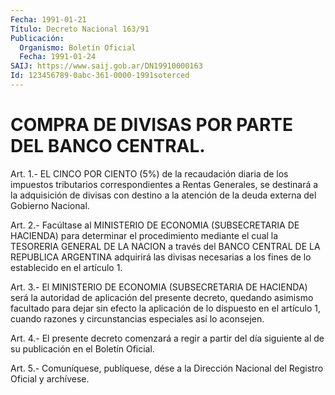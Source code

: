 ```yaml
---
Fecha: 1991-01-21
Título: Decreto Nacional 163/91
Publicación:
  Organismo: Boletín Oficial
  Fecha: 1991-01-24
SAIJ: https://www.saij.gob.ar/DN19910000163
Id: 123456789-0abc-361-0000-1991soterced
---
```

# COMPRA DE DIVISAS POR PARTE DEL BANCO CENTRAL.

<a id="1"></a>
Art.  1.- EL CINCO POR CIENTO (5%) de la recaudación diaria de los impuestos  tributarios  correspondientes a Rentas Generales, se destinará a la adquisición de  divisas con destino a la atención de la deuda externa del Gobierno Nacional.

<a id="2"></a>
Art. 2.- Facúltase al MINISTERIO DE ECONOMIA (SUBSECRETARIA DE HACIENDA)  para  determinar  el  procedimiento  mediante el cual la TESORERIA  GENERAL DE LA NACION a través del BANCO  CENTRAL  DE  LA REPUBLICA ARGENTINA  adquirirá  las  divisas necesarias a los fines de lo establecido en el artículo 1.

<a id="3"></a>
Art. 3.- El MINISTERIO DE ECONOMIA (SUBSECRETARIA DE HACIENDA) será la  autoridad  de  aplicación  del  presente decreto, quedando asimismo  facultado  para  dejar  sin efecto la  aplicación  de  lo dispuesto  en  el  artículo  1,  cuando  razones  y  circunstancias especiales así lo aconsejen.

<a id="4"></a>
Art. 4.- El presente decreto comenzará a regir a partir del día siguiente al de su publicación en el Boletín Oficial.

<a id="5"></a>
Art. 5.- Comuníquese, publíquese, dése a la Dirección Nacional del Registro Oficial y archívese.